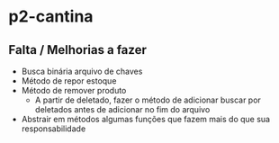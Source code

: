 # p2-cantina

## Falta / Melhorias a fazer

- Busca binária arquivo de chaves
- Método de repor estoque
- Método de remover produto
  - A partir de deletado, fazer o método de adicionar buscar por deletados antes de adicionar no fim do arquivo
- Abstrair em métodos algumas funções que fazem mais do que sua responsabilidade
